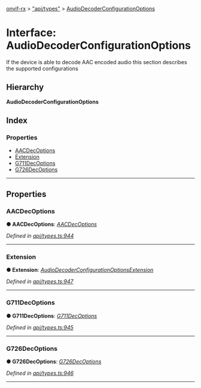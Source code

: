 [onvif-rx](../README.md) > ["api/types"](../modules/_api_types_.md) > [AudioDecoderConfigurationOptions](../interfaces/_api_types_.audiodecoderconfigurationoptions.md)

# Interface: AudioDecoderConfigurationOptions

If the device is able to decode AAC encoded audio this section describes the supported configurations

## Hierarchy

**AudioDecoderConfigurationOptions**

## Index

### Properties

* [AACDecOptions](_api_types_.audiodecoderconfigurationoptions.md#aacdecoptions)
* [Extension](_api_types_.audiodecoderconfigurationoptions.md#extension)
* [G711DecOptions](_api_types_.audiodecoderconfigurationoptions.md#g711decoptions)
* [G726DecOptions](_api_types_.audiodecoderconfigurationoptions.md#g726decoptions)

---

## Properties

<a id="aacdecoptions"></a>

###  AACDecOptions

**● AACDecOptions**: *[AACDecOptions](_api_types_.aacdecoptions.md)*

*Defined in [api/types.ts:944](https://github.com/patrickmichalina/onvif-rx/blob/d62cee9/src/api/types.ts#L944)*

___
<a id="extension"></a>

###  Extension

**● Extension**: *[AudioDecoderConfigurationOptionsExtension](_api_types_.audiodecoderconfigurationoptionsextension.md)*

*Defined in [api/types.ts:947](https://github.com/patrickmichalina/onvif-rx/blob/d62cee9/src/api/types.ts#L947)*

___
<a id="g711decoptions"></a>

###  G711DecOptions

**● G711DecOptions**: *[G711DecOptions](_api_types_.g711decoptions.md)*

*Defined in [api/types.ts:945](https://github.com/patrickmichalina/onvif-rx/blob/d62cee9/src/api/types.ts#L945)*

___
<a id="g726decoptions"></a>

###  G726DecOptions

**● G726DecOptions**: *[G726DecOptions](_api_types_.g726decoptions.md)*

*Defined in [api/types.ts:946](https://github.com/patrickmichalina/onvif-rx/blob/d62cee9/src/api/types.ts#L946)*

___

